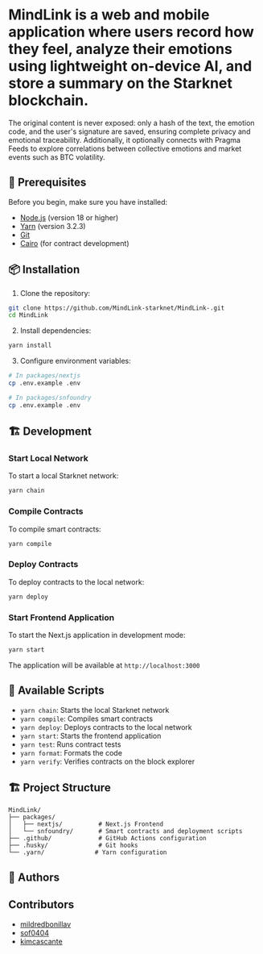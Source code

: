 
# MindLink is a web and mobile application where users record how they feel, analyze their emotions using lightweight on-device AI, and store a summary on the Starknet blockchain.
The original content is never exposed: only a hash of the text, the emotion code, and the user's signature are saved, ensuring complete privacy and emotional traceability.
Additionally, it optionally connects with Pragma Feeds to explore correlations between collective emotions and market events such as BTC volatility.

## 🚀 Prerequisites

Before you begin, make sure you have installed:

- [Node.js](https://nodejs.org/) (version 18 or higher)
- [Yarn](https://yarnpkg.com/) (version 3.2.3)
- [Git](https://git-scm.com/)
- [Cairo](https://www.cairo-lang.org/docs/quickstart.html) (for contract development)

## 📦 Installation

1. Clone the repository:
```bash
git clone https://github.com/MindLink-starknet/MindLink-.git
cd MindLink
```

2. Install dependencies:
```bash
yarn install
```

3. Configure environment variables:
```bash
# In packages/nextjs
cp .env.example .env

# In packages/snfoundry
cp .env.example .env
```

## 🏗️ Development

### Start Local Network

To start a local Starknet network:

```bash
yarn chain
```

### Compile Contracts

To compile smart contracts:

```bash
yarn compile
```

### Deploy Contracts

To deploy contracts to the local network:

```bash
yarn deploy
```

### Start Frontend Application

To start the Next.js application in development mode:

```bash
yarn start
```

The application will be available at `http://localhost:3000`

## 📝 Available Scripts

- `yarn chain`: Starts the local Starknet network
- `yarn compile`: Compiles smart contracts
- `yarn deploy`: Deploys contracts to the local network
- `yarn start`: Starts the frontend application
- `yarn test`: Runs contract tests
- `yarn format`: Formats the code
- `yarn verify`: Verifies contracts on the block explorer

## 🏗️ Project Structure

```
MindLink/
├── packages/
│   ├── nextjs/          # Next.js Frontend
│   └── snfoundry/       # Smart contracts and deployment scripts
├── .github/             # GitHub Actions configuration
├── .husky/              # Git hooks
└── .yarn/              # Yarn configuration
```

## 👥 Authors

## Contributors

- [mildredbonillav](https://github.com/mildredbonillav)
- [sof0404](https://github.com/sof0404)
- [kimcascante](https://github.com/kimcascante)
